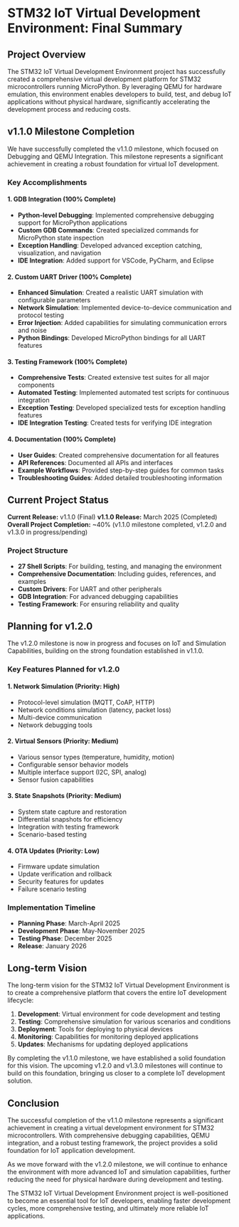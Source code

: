 # STM32 IoT Virtual Development Environment: Final Summary

## Project Overview

The STM32 IoT Virtual Development Environment project has successfully created a comprehensive virtual development platform for STM32 microcontrollers running MicroPython. By leveraging QEMU for hardware emulation, this environment enables developers to build, test, and debug IoT applications without physical hardware, significantly accelerating the development process and reducing costs.

## v1.1.0 Milestone Completion

We have successfully completed the v1.1.0 milestone, which focused on Debugging and QEMU Integration. This milestone represents a significant achievement in creating a robust foundation for virtual IoT development.

### Key Accomplishments

#### 1. GDB Integration (100% Complete)
- **Python-level Debugging**: Implemented comprehensive debugging support for MicroPython applications
- **Custom GDB Commands**: Created specialized commands for MicroPython state inspection
- **Exception Handling**: Developed advanced exception catching, visualization, and navigation
- **IDE Integration**: Added support for VSCode, PyCharm, and Eclipse

#### 2. Custom UART Driver (100% Complete)
- **Enhanced Simulation**: Created a realistic UART simulation with configurable parameters
- **Network Simulation**: Implemented device-to-device communication and protocol testing
- **Error Injection**: Added capabilities for simulating communication errors and noise
- **Python Bindings**: Developed MicroPython bindings for all UART features

#### 3. Testing Framework (100% Complete)
- **Comprehensive Tests**: Created extensive test suites for all major components
- **Automated Testing**: Implemented automated test scripts for continuous integration
- **Exception Testing**: Developed specialized tests for exception handling features
- **IDE Integration Testing**: Created tests for verifying IDE integration

#### 4. Documentation (100% Complete)
- **User Guides**: Created comprehensive documentation for all features
- **API References**: Documented all APIs and interfaces
- **Example Workflows**: Provided step-by-step guides for common tasks
- **Troubleshooting Guides**: Added detailed troubleshooting information

## Current Project Status

**Current Release:** v1.1.0 (Final)
**v1.1.0 Release:** March 2025 (Completed)
**Overall Project Completion:** ~40% (v1.1.0 milestone completed, v1.2.0 and v1.3.0 in progress/pending)

### Project Structure
- **27 Shell Scripts**: For building, testing, and managing the environment
- **Comprehensive Documentation**: Including guides, references, and examples
- **Custom Drivers**: For UART and other peripherals
- **GDB Integration**: For advanced debugging capabilities
- **Testing Framework**: For ensuring reliability and quality

## Planning for v1.2.0

The v1.2.0 milestone is now in progress and focuses on IoT and Simulation Capabilities, building on the strong foundation established in v1.1.0.

### Key Features Planned for v1.2.0

#### 1. Network Simulation (Priority: High)
- Protocol-level simulation (MQTT, CoAP, HTTP)
- Network conditions simulation (latency, packet loss)
- Multi-device communication
- Network debugging tools

#### 2. Virtual Sensors (Priority: Medium)
- Various sensor types (temperature, humidity, motion)
- Configurable sensor behavior models
- Multiple interface support (I2C, SPI, analog)
- Sensor fusion capabilities

#### 3. State Snapshots (Priority: Medium)
- System state capture and restoration
- Differential snapshots for efficiency
- Integration with testing framework
- Scenario-based testing

#### 4. OTA Updates (Priority: Low)
- Firmware update simulation
- Update verification and rollback
- Security features for updates
- Failure scenario testing

### Implementation Timeline
- **Planning Phase**: March-April 2025
- **Development Phase**: May-November 2025
- **Testing Phase**: December 2025
- **Release**: January 2026

## Long-term Vision

The long-term vision for the STM32 IoT Virtual Development Environment is to create a comprehensive platform that covers the entire IoT development lifecycle:

1. **Development**: Virtual environment for code development and testing
2. **Testing**: Comprehensive simulation for various scenarios and conditions
3. **Deployment**: Tools for deploying to physical devices
4. **Monitoring**: Capabilities for monitoring deployed applications
5. **Updates**: Mechanisms for updating deployed applications

By completing the v1.1.0 milestone, we have established a solid foundation for this vision. The upcoming v1.2.0 and v1.3.0 milestones will continue to build on this foundation, bringing us closer to a complete IoT development solution.

## Conclusion

The successful completion of the v1.1.0 milestone represents a significant achievement in creating a virtual development environment for STM32 microcontrollers. With comprehensive debugging capabilities, QEMU integration, and a robust testing framework, the project provides a solid foundation for IoT application development.

As we move forward with the v1.2.0 milestone, we will continue to enhance the environment with more advanced IoT and simulation capabilities, further reducing the need for physical hardware during development and testing.

The STM32 IoT Virtual Development Environment project is well-positioned to become an essential tool for IoT developers, enabling faster development cycles, more comprehensive testing, and ultimately more reliable IoT applications.